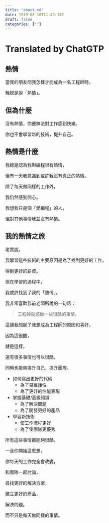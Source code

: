 ```yaml
---
title: "about.md"
date: 1919-08-10T11:45:14Z
draft: false
categories: [""]
---
```




# Translated by ChatGTP

## 熱情

當我的朋友問我怎樣才能成為一名工程師時，

我總是說「熱情」。

## 但為什麼

沒有熱情，你便無法對工作感到快樂。

你也不會學習新的技術，提升自己。

## 熱情是什麼

我總是認為我對編程很有熱情，

但有一天我意識到或許我沒有真正的熱情。

除了每天做同樣的工作外，

我仍然感到開心。

我想我只是個「愛編程」的人，

但對其他事情我並沒有熱情。

## 我的熱情之旅

老實說，

我學習這些技術的主要原因是為了找到更好的工作，

得到更好的薪資。

但在學習的過程中，

我或許找到了我的「熱情」。

我非常喜歡我前老闆所說的一句話：

> 工程師就該做一些很酷的事情。

這讓我想起了我想成為工程師的原因和喜好。

因為這很酷，

就是這樣。

還有很多事情也可以很酷，

同時也能夠提升自己，提升團隊。

* 如何寫出更好的代碼
  * 為了易維護性
  * 為了更好的性能表現
* 掌握基礎/高級知識
  * 為了解決問題
  * 為了開發更好的產品
* 學習新技術
  * 使工作流程更好
  * 為了使團隊更優秀

所有這些事情都能夠很酷，

一旦你開始這麼想，

你每天的工作完全會改變，

和團隊一起討論，

尋找更好的解決方案，

建立更好的產品，

解決問題。

而不只是每天做同樣的事情。